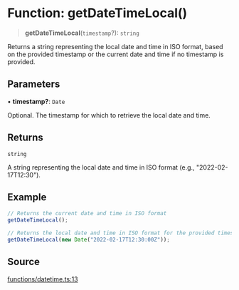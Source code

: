 # Function: getDateTimeLocal()

> **getDateTimeLocal**(`timestamp`?): `string`

Returns a string representing the local date and time in ISO format, based on the provided timestamp or the current date and time if no timestamp is provided.

## Parameters

• **timestamp?**: `Date`

Optional. The timestamp for which to retrieve the local date and time.

## Returns

`string`

A string representing the local date and time in ISO format (e.g., "2022-02-17T12:30").

## Example

```ts
// Returns the current date and time in ISO format
getDateTimeLocal();

// Returns the local date and time in ISO format for the provided timestamp
getDateTimeLocal(new Date("2022-02-17T12:30:00Z"));
```

## Source

[functions/datetime.ts:13](https://github.com/bucharitesh/octopop/blob/79bf9c3/packages/utils/src/functions/datetime.ts#L13)

